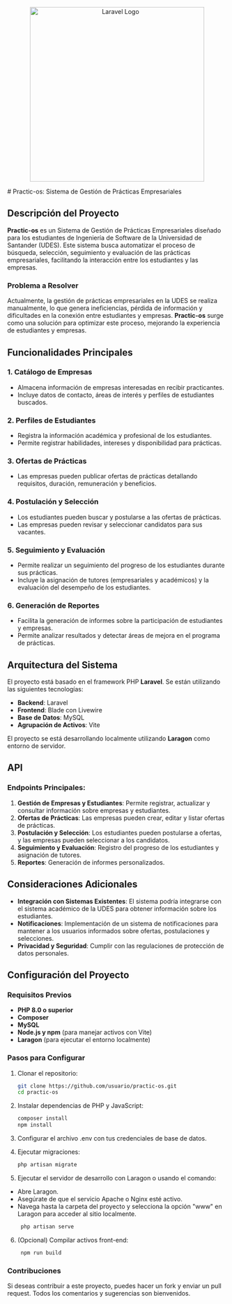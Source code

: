 <p align="center"><a href="https://laravel.com" target="_blank"><img src="https://raw.githubusercontent.com/laravel/art/master/logo-lockup/5%20SVG/2%20CMYK/1%20Full%20Color/laravel-logolockup-cmyk-red.svg" width="400" alt="Laravel Logo"></a></p>
# Practic-os: Sistema de Gestión de Prácticas Empresariales

## Descripción del Proyecto

**Practic-os** es un Sistema de Gestión de Prácticas Empresariales diseñado para los estudiantes de Ingeniería de Software de la Universidad de Santander (UDES). Este sistema busca automatizar el proceso de búsqueda, selección, seguimiento y evaluación de las prácticas empresariales, facilitando la interacción entre los estudiantes y las empresas.

### Problema a Resolver

Actualmente, la gestión de prácticas empresariales en la UDES se realiza manualmente, lo que genera ineficiencias, pérdida de información y dificultades en la conexión entre estudiantes y empresas. **Practic-os** surge como una solución para optimizar este proceso, mejorando la experiencia de estudiantes y empresas.

## Funcionalidades Principales

### 1. Catálogo de Empresas
- Almacena información de empresas interesadas en recibir practicantes.
- Incluye datos de contacto, áreas de interés y perfiles de estudiantes buscados.

### 2. Perfiles de Estudiantes
- Registra la información académica y profesional de los estudiantes.
- Permite registrar habilidades, intereses y disponibilidad para prácticas.

### 3. Ofertas de Prácticas
- Las empresas pueden publicar ofertas de prácticas detallando requisitos, duración, remuneración y beneficios.

### 4. Postulación y Selección
- Los estudiantes pueden buscar y postularse a las ofertas de prácticas.
- Las empresas pueden revisar y seleccionar candidatos para sus vacantes.

### 5. Seguimiento y Evaluación
- Permite realizar un seguimiento del progreso de los estudiantes durante sus prácticas.
- Incluye la asignación de tutores (empresariales y académicos) y la evaluación del desempeño de los estudiantes.

### 6. Generación de Reportes
- Facilita la generación de informes sobre la participación de estudiantes y empresas.
- Permite analizar resultados y detectar áreas de mejora en el programa de prácticas.

## Arquitectura del Sistema

El proyecto está basado en el framework PHP **Laravel**. Se están utilizando las siguientes tecnologías:

- **Backend**: Laravel
- **Frontend**: Blade con Livewire
- **Base de Datos**: MySQL
- **Agrupación de Activos**: Vite

El proyecto se está desarrollando localmente utilizando **Laragon** como entorno de servidor.

## API

### Endpoints Principales:

1. **Gestión de Empresas y Estudiantes**: Permite registrar, actualizar y consultar información sobre empresas y estudiantes.
2. **Ofertas de Prácticas**: Las empresas pueden crear, editar y listar ofertas de prácticas.
3. **Postulación y Selección**: Los estudiantes pueden postularse a ofertas, y las empresas pueden seleccionar a los candidatos.
4. **Seguimiento y Evaluación**: Registro del progreso de los estudiantes y asignación de tutores.
5. **Reportes**: Generación de informes personalizados.

## Consideraciones Adicionales

- **Integración con Sistemas Existentes**: El sistema podría integrarse con el sistema académico de la UDES para obtener información sobre los estudiantes.
- **Notificaciones**: Implementación de un sistema de notificaciones para mantener a los usuarios informados sobre ofertas, postulaciones y selecciones.
- **Privacidad y Seguridad**: Cumplir con las regulaciones de protección de datos personales.

## Configuración del Proyecto

### Requisitos Previos

- **PHP 8.0 o superior**
- **Composer**
- **MySQL**
- **Node.js y npm** (para manejar activos con Vite)
- **Laragon** (para ejecutar el entorno localmente)

### Pasos para Configurar

1. Clonar el repositorio:

   ```bash
   git clone https://github.com/usuario/practic-os.git
   cd practic-os

2. Instalar dependencias de PHP y JavaScript:
     ```bash
   composer install
   npm install
   
3. Configurar el archivo .env con tus credenciales de base de datos.

4. Ejecutar migraciones:
    ```bash
   php artisan migrate
5. Ejecutar el servidor de desarrollo con Laragon o usando el comando:
-   Abre Laragon.
-  Asegúrate de que el servicio Apache o Nginx esté activo.
-  Navega hasta la carpeta del proyecto y selecciona la opción "www" en Laragon para acceder al sitio localmente.
     ```bash
      php artisan serve

6. (Opcional) Compilar activos front-end:
   ```bash
    npm run build

### Contribuciones
Si deseas contribuir a este proyecto, puedes hacer un fork y enviar un pull request. Todos los comentarios y sugerencias son bienvenidos.


